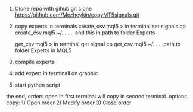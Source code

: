 1) Clone repo with gihub 
      git clone https://github.com/Mozheykin/copyMT5signals.git
2) copy experts in terminals
      create_csv.mql5 > in terminal set signals
      cp create_csv.mql5 ~/........ and this in path to folder Experts

      get_csv.mql5 > in terminal get signal
      cp get_csv.mql5 ~/...... path to folder Experts in MQL5 
3) compile experts
4) add expert in terminall on graphic
5) start python script

the end, orders open in first terminal will copy in second terminal.
options copy:
      1) Open order
      2) Modify order
      3) Close order

